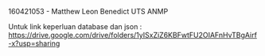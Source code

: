 160421053 - Matthew Leon Benedict
UTS ANMP



Untuk link keperluan database dan json : https://drive.google.com/drive/folders/1yISxZiZ6KBFwtFU2OIAFnHvTBgAirf-x?usp=sharing
